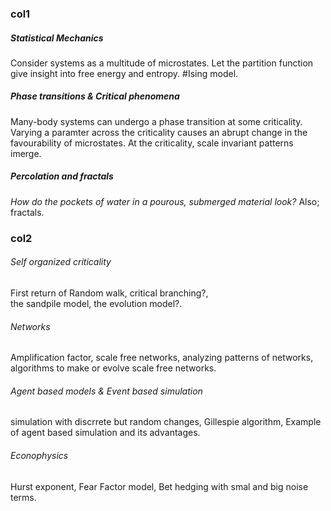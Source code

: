 
### col1
##### Statistical Mechanics 
Consider systems as a multitude of microstates. Let the partition function give insight into free energy and entropy. #Ising model.

##### Phase transitions & Critical phenomena
Many-body systems can undergo a phase transition at some criticality. Varying a paramter across the criticality causes an abrupt change in the favourability of microstates. 
At the criticality, scale invariant patterns imerge.

##### Percolation and fractals
*How do the pockets of water in a pourous, submerged material look?* Also; fractals.

### col2
###### Self organized criticality
First return of Random walk, 
critical branching?,  
the sandpile model, 
the evolution model?.


###### Networks
Amplification factor, scale free networks, analyzing patterns of networks, algorithms to make or evolve scale free networks.

###### Agent based models & Event based simulation
simulation with discrrete but random changes, Gillespie algorithm, Example of agent based simulation and its advantages.

###### Econophysics
Hurst exponent, Fear Factor model, Bet hedging with smal and big noise terms.